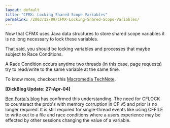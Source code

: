 ```yaml
---
layout: default
title: "CFMX: Locking Shared Scope Variables"
permalink: /2003/12/09/CFMX-Locking-Shared-Scope-Variables/
---
```


<P>Now that CFMX uses Java data structures to store shared scope variables it is no long necessary to lock these variables.</P>
<P>That said, you should be locking variables and processes that maybe subject to Race Conditions.</P>
<P>A&nbsp;Race Condition occurs anytime two threads (in this case, page requests) try to read/write to the same variable at the same time.</P>
<P>To know more, checkout this <A class="" href="http://www.macromedia.com/support/coldfusion/ts/documents/tn18235.htm" target=_blank>Macromedia TechNote</A>.</P>
<P><STRONG>[DickBlog Update: 27-Apr-04]</STRONG></P>
<P><A class="" href="http://www.forta.com/blog/index.cfm?mode=e&amp;entry=1139" target=_blank>Ben Forta's blog</A> has confirmed this understanding. The need for CFLOCK to counteract the prob's with memory corruption in CF v5 and prior is no longer required. It is still required for single-thread events like using CFFILE to write out to a file and race conditions where a users experience may be effected by other sessions changing the value of a variable.</P>